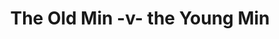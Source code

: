 ---
year: "2007"
serialNumber: "0" 
game: "The Old Min The Young Min"
title: "The Old Min  -v- the Young Min"
gameLocation: ""
gameDate: ""
result: ""
resultType: ""
type: "game"
---